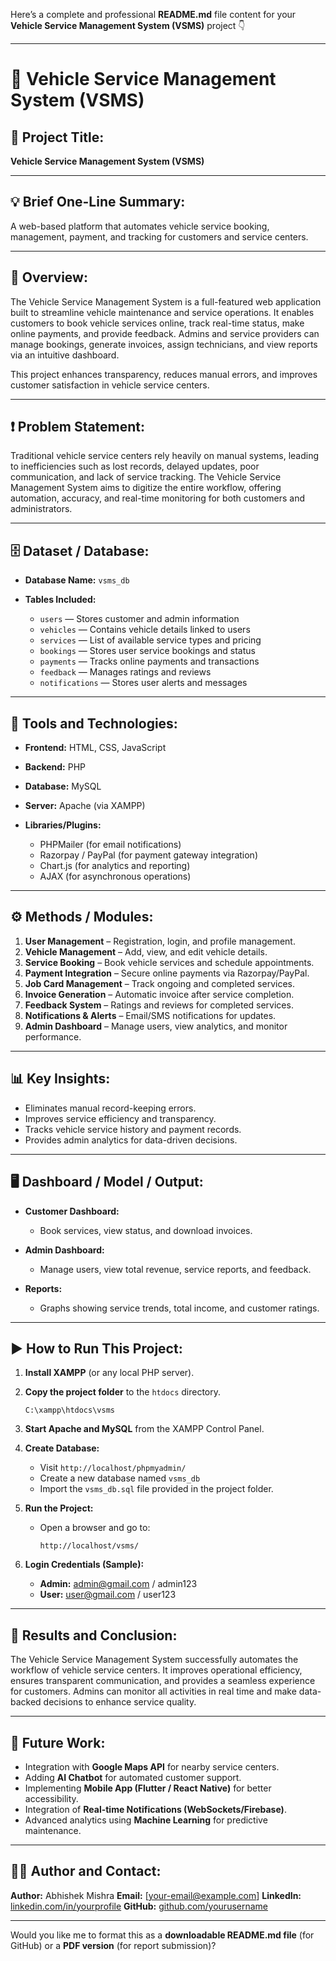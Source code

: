 Here’s a complete and professional **README.md** file content for your **Vehicle Service Management System (VSMS)** project 👇

---

# 🚗 Vehicle Service Management System (VSMS)

## 🧾 **Project Title:**

**Vehicle Service Management System (VSMS)**

---

## 💡 **Brief One-Line Summary:**

A web-based platform that automates vehicle service booking, management, payment, and tracking for customers and service centers.

---

## 📘 **Overview:**

The Vehicle Service Management System is a full-featured web application built to streamline vehicle maintenance and service operations. It enables customers to book vehicle services online, track real-time status, make online payments, and provide feedback. Admins and service providers can manage bookings, generate invoices, assign technicians, and view reports via an intuitive dashboard.

This project enhances transparency, reduces manual errors, and improves customer satisfaction in vehicle service centers.

---

## ❗ **Problem Statement:**

Traditional vehicle service centers rely heavily on manual systems, leading to inefficiencies such as lost records, delayed updates, poor communication, and lack of service tracking. The Vehicle Service Management System aims to digitize the entire workflow, offering automation, accuracy, and real-time monitoring for both customers and administrators.

---

## 🗄️ **Dataset / Database:**

* **Database Name:** `vsms_db`
* **Tables Included:**

  * `users` — Stores customer and admin information
  * `vehicles` — Contains vehicle details linked to users
  * `services` — List of available service types and pricing
  * `bookings` — Stores user service bookings and status
  * `payments` — Tracks online payments and transactions
  * `feedback` — Manages ratings and reviews
  * `notifications` — Stores user alerts and messages

---

## 🧰 **Tools and Technologies:**

* **Frontend:** HTML, CSS, JavaScript
* **Backend:** PHP
* **Database:** MySQL
* **Server:** Apache (via XAMPP)
* **Libraries/Plugins:**

  * PHPMailer (for email notifications)
  * Razorpay / PayPal (for payment gateway integration)
  * Chart.js (for analytics and reporting)
  * AJAX (for asynchronous operations)

---

## ⚙️ **Methods / Modules:**

1. **User Management** – Registration, login, and profile management.
2. **Vehicle Management** – Add, view, and edit vehicle details.
3. **Service Booking** – Book vehicle services and schedule appointments.
4. **Payment Integration** – Secure online payments via Razorpay/PayPal.
5. **Job Card Management** – Track ongoing and completed services.
6. **Invoice Generation** – Automatic invoice after service completion.
7. **Feedback System** – Ratings and reviews for completed services.
8. **Notifications & Alerts** – Email/SMS notifications for updates.
9. **Admin Dashboard** – Manage users, view analytics, and monitor performance.

---

## 📊 **Key Insights:**

* Eliminates manual record-keeping errors.
* Improves service efficiency and transparency.
* Tracks vehicle service history and payment records.
* Provides admin analytics for data-driven decisions.

---

## 🖥️ **Dashboard / Model / Output:**

* **Customer Dashboard:**

  * Book services, view status, and download invoices.
* **Admin Dashboard:**

  * Manage users, view total revenue, service reports, and feedback.
* **Reports:**

  * Graphs showing service trends, total income, and customer ratings.

---

## ▶️ **How to Run This Project:**

1. **Install XAMPP** (or any local PHP server).
2. **Copy the project folder** to the `htdocs` directory.

   ```
   C:\xampp\htdocs\vsms
   ```
3. **Start Apache and MySQL** from the XAMPP Control Panel.
4. **Create Database:**

   * Visit `http://localhost/phpmyadmin/`
   * Create a new database named `vsms_db`
   * Import the `vsms_db.sql` file provided in the project folder.
5. **Run the Project:**

   * Open a browser and go to:

     ```
     http://localhost/vsms/
     ```
6. **Login Credentials (Sample):**

   * **Admin:** [admin@gmail.com](mailto:admin@gmail.com) / admin123
   * **User:** [user@gmail.com](mailto:user@gmail.com) / user123

---

## 🧩 **Results and Conclusion:**

The Vehicle Service Management System successfully automates the workflow of vehicle service centers. It improves operational efficiency, ensures transparent communication, and provides a seamless experience for customers. Admins can monitor all activities in real time and make data-backed decisions to enhance service quality.

---

## 🚀 **Future Work:**

* Integration with **Google Maps API** for nearby service centers.
* Adding **AI Chatbot** for automated customer support.
* Implementing **Mobile App (Flutter / React Native)** for better accessibility.
* Integration of **Real-time Notifications (WebSockets/Firebase)**.
* Advanced analytics using **Machine Learning** for predictive maintenance.

---

## 👨‍💻 **Author and Contact:**

**Author:** Abhishek Mishra
**Email:** [[your-email@example.com](mailto:your-email@example.com)]
**LinkedIn:** [linkedin.com/in/yourprofile](#)
**GitHub:** [github.com/yourusername](#)

---

Would you like me to format this as a **downloadable README.md file** (for GitHub) or a **PDF version** (for report submission)?
